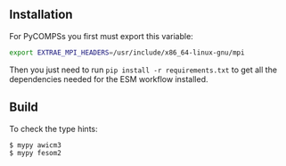 
## Installation

For PyCOMPSs you first must export this variable:

```bash
export EXTRAE_MPI_HEADERS=/usr/include/x86_64-linux-gnu/mpi
```

Then you just need to run `pip install -r requirements.txt` to
get all the dependencies needed for the ESM workflow installed.

## Build

To check the type hints:

```bash
$ mypy awicm3
$ mypy fesom2
```
